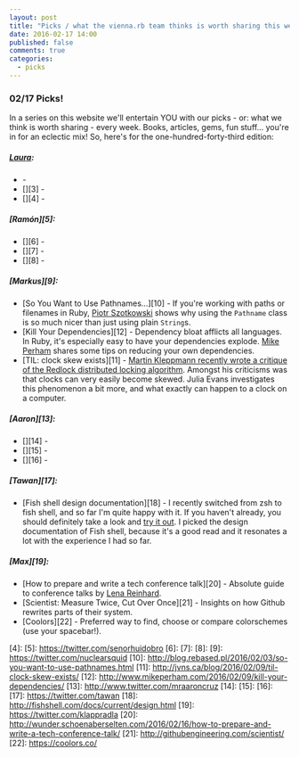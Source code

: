 ```yaml
---
layout: post
title: "Picks / what the vienna.rb team thinks is worth sharing this week"
date: 2016-02-17 14:00
published: false
comments: true
categories:
  - picks
---
```


### 02/17 Picks!

In a series on this website we'll entertain YOU with our picks - or: what we think is worth sharing - every week.
Books, articles, gems, fun stuff... you're in for an eclectic mix! So, here's for the one-hundred-forty-third edition:

##### [Laura][1]:
- [][2] - 
- [][3] - 
- [][4] - 

##### [Ramón][5]:
- [][6] - 
- [][7] - 
- [][8] - 

##### [Markus][9]:
- [So You Want to Use Pathnames…][10] - If you're working with paths or filenames in Ruby, [Piotr Szotkowski](https://twitter.com/chastell) shows why using the `Pathname` class is so much nicer than just using plain `String`s.
- [Kill Your Dependencies][12] - Dependency bloat afflicts all languages. In Ruby, it's especially easy to have your dependencies explode. [Mike Perham](https://twitter.com/mperham) shares some tips on reducing your own dependencies.
- [TIL: clock skew exists][11] - [Martin Kleppmann recently wrote a critique of the Redlock distributed locking algorithm](http://martin.kleppmann.com/2016/02/08/how-to-do-distributed-locking.html). Amongst his criticisms was that clocks can very easily become skewed. Julia Evans investigates this phenomenon a bit more, and what exactly can happen to a clock on a computer.

##### [Aaron][13]:
- [][14] - 
- [][15] - 
- [][16] - 

##### [Tawan][17]:
- [Fish shell design documentation][18] - I recently switched from zsh to fish shell, and so far I'm quite happy with it. If you haven't already, you should definitely take a look and [try it out](https://fishshell.com/). I picked the design documentation of Fish shell, because it's a good read and it resonates a lot with the experience I had so far.

##### [Max][19]:
- [How to prepare and write a tech conference talk][20] - Absolute guide to conference talks by [Lena Reinhard](https://twitter.com/lrnrd).
- [Scientist: Measure Twice, Cut Over Once][21] - Insights on how Github rewrites parts of their system.
- [Coolors][22] - Preferred way to find, choose or compare colorschemes (use your spacebar!).

[1]: http://www.twitter.com/alicetragedy
[2]: 
[3]: 
[4]: 
[5]: https://twitter.com/senorhuidobro
[6]: 
[7]: 
[8]:
[9]: https://twitter.com/nuclearsquid
[10]: http://blog.rebased.pl/2016/02/03/so-you-want-to-use-pathnames.html
[11]: http://jvns.ca/blog/2016/02/09/til-clock-skew-exists/
[12]: http://www.mikeperham.com/2016/02/09/kill-your-dependencies/
[13]: http://www.twitter.com/mraaroncruz
[14]: 
[15]: 
[16]: 
[17]: https://twitter.com/tawan
[18]: http://fishshell.com/docs/current/design.html
[19]: https://twitter.com/klappradla 
[20]: http://wunder.schoenaberselten.com/2016/02/16/how-to-prepare-and-write-a-tech-conference-talk/
[21]: http://githubengineering.com/scientist/
[22]: https://coolors.co/

